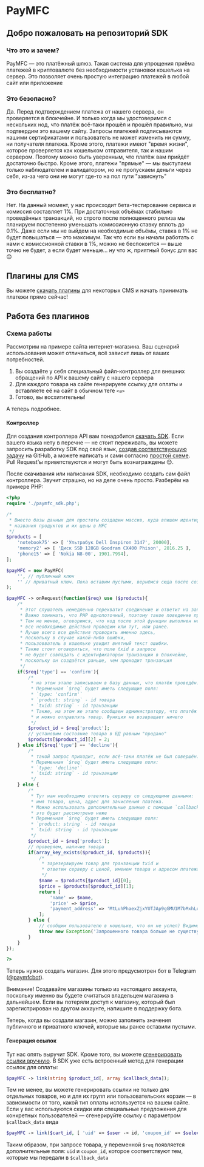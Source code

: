 # PayMFC
## Добро пожаловать на репозиторий SDK

### Что это и зачем?

PayMFC — это платёжный шлюз. Такая система для упрощения приёма платежей в криптовалюте без необходимости установки кошелька на сервер. Это позволяет очень простую интеграцию платежей в любой сайт или приложение

### Это безопасно?

Да. Перед подтверждением платежа от нашего сервера, он проверяется в блокчейне. И только когда мы удостоверимся с нескольких нод, что платёж всё-таки прошёл и прошёл правильно, мы подтвердим это вашему сайту. Запросы платежей подписываются нашими сертификатами и пользователь не может изменить ни сумму, ни получателя платежа. Кроме этого, платежи имеют "время жизни", которое проверяется как кошельком отправителя, так и нашим сервером. Поэтому можно быть уверенным, что платёж вам прийдёт достаточно быстро. Кроме этого, платежи "прямые" — мы выступаем только наблюдателем и валидатором, но не пропускаем деньги через себя, из-за чего они не могут где-то на пол пути "зависнуть"

### Это бесплатно?

Нет. На данный момент, у нас происходит бета-тестирование сервиса и комиссия составляет 1%. При достаточных объёмах стабильно проведённых транзакций, но строго после полноценного релиза мы планируем постепенно уменьшать комиссионную ставку вплоть до 0.1%. Даже если мы не выйдем на необходимые объёмы, ставка в 1% не будет повышаться — это максимум. Так что если вы начали работать с нами с комиссионной ставки в 1%, можно не беспокоится — выше точно не будет, а если будет меньше... ну что ж, приятный бонус для вас 😊

## Плагины для CMS

Вы можете [скачать плагины](/plugins) для некоторых CMS и начать принимать платежи прямо сейчас!

## Работа без плагинов

### Схема работы

Рассмотрим на примере сайта интернет-магазина. Ваш сценарий использования может отличаться, всё зависит лишь от ваших потребностей.

1. Вы создаёте у себя специальный файл-контроллер для внешних обращений по API к вашему сайту с нашего сервера
1. Для каждого товара на сайте генерируете ссылку для оплаты и вставляете её на сайт в обычном теге `<a>`
1. Готово, вы восхитительны!

А теперь подробнее.

#### Контроллер

Для создания контроллера API вам понадобится [скачать SDK](/downloads). Если вашего языка нету в перечне — не стоит переживать, вы можете запросить разработку SDK под свой язык, [создав соответствующую задачу](https://github.com/BASSTeam/PayMFC-SDK/issues/new/choose) на GitHub, а можете написать и сами согласно [простой схеме](/schemes/controller). Pull Request'ы приветствуются и могут быть вознаграждены 😊.

После скачивания или написания SDK, необходимо создать сам файл контроллера. Звучит страшно, но на деле очень просто. Разберём на примере PHP:
```php
<?php
require './paymfc_sdk.php';

/* 
 * Вместо базы данных для простоты создадим массив, куда впишем идентификаторы,
 * названия продуктов и их цены в MFC
 */
$products = [
    'notebook75' => [ 'Ультрабук Dell Inspiron 3147', 20000],
    'memory2' => [ 'Диск SSD 128GB Goodram CX400 Phison', 2816.25 ],
    'phone15' => [ 'Nokia N8-00', 1901.7994],
];

$payMFC = new PayMFC(
    '', // публичный ключ
    '' // приватный ключ. Пока оставим пустыми, вернёмся сюда после создания магазина
);

$payMFC -> onRequest(function($req) use ($products){
    /* 
     * Этот слушатель немедленно перехватит соединение и ответит на запрос.
     * Важно понимать, что PHP однопоточный, поэтому такое поведение предсказуемо.
     * Тем не менее, оговоримся, что код после этой функции выполнен не будет, поэтому
     * все необходимые действия проводим или тут, или ранее.
     * Лучше всего все действия проводить именно здесь,
     * поскольку в случае какой-либо ошибки,
     * пользовватель в кошельке увидит внятный текст ошибки.
     * Также стоит оговориться, что поле txid в запросе
     * не будет совпадать с идентификатором транзакции в блокчейне,
     * поскольку он создаётся раньше, чем проходит транзакция
     */
    if($req['type'] == 'confirm'){
        /*
         * на этом этапе записываем в базу данных, что платёж проведён.
         * Переменная `$req` будет иметь следующие поля:
         * `type: 'confirm'`
         * `product: string` - id товара
         * `txid: string` - id транзакции
         * Также, на этом же этапе сообщаем администратору, что платёж проведён
         * и можно отправлять товар. Функция не возвращает ничего
         */
        $product_id = $req['product'];
        // установим состояние товара в БД равным "продано"
        $products[$product_id][2] = 2;
    } else if($req['type'] == 'decline'){
        /*
         * такой запрос приходит, если всё-таки платёж не был совершён.
         * Переменная `$req` будет иметь следующие поля:
         * `type: 'decline'`
         * `txid: string` - id транзакции
         */
    } else {
        /*
         * Тут нам необходимо ответить серверу со следующими данными:
         * имя товара, цена, адрес для зачисления платежа.
         * Можно использовать дополнительные данные с помощью `callback_data`,
         * это будет рассмотрено ниже
         * Переменная `$req` будет иметь следующие поля:
         * `product: string` - id товара
         * `txid: string` - id транзакции
         */
        $product_id = $req['product'];
        // проверяем, наличие товара
        if(array_key_exists($product_id, $products)){
            /*
             * зарезервируем товар для транзакции txid и
             * ответим серверу с ценой, именем товара и адресом платежа
             */
            $name = $products[$product_id][0];
            $price = $products[$product_id][1];
            return [
                'name' => $name,
                'price' => $price,
                'payment_address' => 'MtLuhPhaexZjxYUTJAp9gGMU1M7bMxhLo8'
            ];
        } else {
            // сообщим пользователю в кошельке, что он не успел) Видимо, все товары уже расхватали
            throw new Exception('Запрошенного товара больше не существует');
        }
    }
});

?>
```
Теперь нужно создать магазин. Для этого предусмотрен бот в Telegram ([@paymfcbot](https://t.me/paymfcbot)).

Внимание! Создавайте магазины только из настоящего аккаунта, поскольку именно вы будете считаться владельцем магазина в дальнейшем. Если вы потеряли доступ к магазину, который был зарегистрирован на другом аккаунте, напишите в поддержку бота.

Теперь, когда вы создали магазин, можно заполнить значения публичного и приватного ключей, которые мы ранее оставили пустыми.

#### Генерация ссылок

Тут нас опять выручит SDK. Кроме того, вы можете [сгенерировать ссылки вручную](/schemes/links). В SDK уже есть встроенный метод для генерации ссылок для оплаты:
```php
$payMFC -> link(string $product_id[, array $callback_data]);
```
Тем не менее, вы можете генерировать ссылки не только для отдельных товаров, но и для их групп или пользовательских корзин — в зависимости от того, какой тип оплаты используется на вашем сайте. Если у вас используются скидки или специальные предложения для конкретных пользователей — сгенерируйте ссылку с параметром `$callback_data` вида
```php
$payMFC -> link($cart_id, [ 'uid' => $user -> id, 'coupon_id' => $selected_coupon -> id ]);
```
Таким образом, при запросе товара, у переменной `$req` появляется дополнительные поля: `uid` и `coupon_id`, которое соответствуют тем, которые мы передали в `$callback_data`
